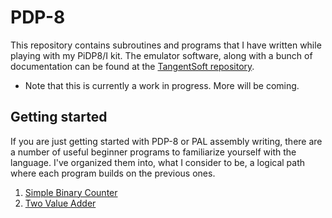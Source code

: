 # PDP-8
This repository contains subroutines and programs that I have written while playing with my PiDP8/I kit.  The emulator software, along with a bunch of documentation can be found at the [TangentSoft repository](https://github.com/tangentsoft/pidp8i).  

* Note that this is currently a work in progress.  More will be coming.

## Getting started
If you are just getting started with PDP-8 or PAL assembly writing, there are a number of useful beginner programs to familiarize yourself with the language.  I've organized them into, what I consider to be, a logical path where each program builds on the previous ones.

1. [Simple Binary Counter](https://github.com/jnpastin/pdp8/tree/fde49c210e1b7b92a05a78c5bde8a77461be13e1/Simple_Binary_Counter)
2. [Two Value Adder](https://github.com/jnpastin/pdp8/tree/fde49c210e1b7b92a05a78c5bde8a77461be13e1/Two_Value_Adder)

